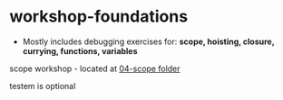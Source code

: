 # workshop-foundations

- Mostly includes debugging exercises for: **scope, hoisting, closure, currying, functions, variables**

scope workshop - located at [04-scope folder](./04-scope)

testem is optional
